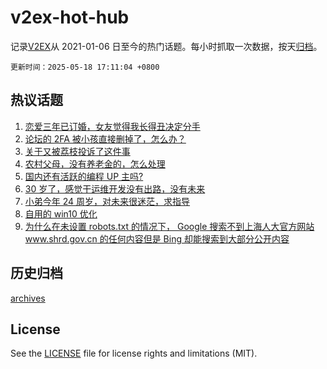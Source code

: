 # v2ex-hot-hub

 记录[V2EX](https://www.v2ex.com/)从 2021-01-06 日至今的热门话题。每小时抓取一次数据，按天[归档](archives)。

`更新时间：2025-05-18 17:11:04 +0800`

## 热议话题

1. [恋爱三年已订婚，女友觉得我长得丑决定分手](https://www.v2ex.com/t/1132490)
1. [论坛的 2FA 被小孩直接删掉了，怎么办？](https://www.v2ex.com/t/1132464)
1. [关于又被荔枝投诉了这件事](https://www.v2ex.com/t/1132500)
1. [农村父母，没有养老金的，怎么处理](https://www.v2ex.com/t/1132521)
1. [国内还有活跃的编程 UP 主吗?](https://www.v2ex.com/t/1132458)
1. [30 岁了，感觉干运维开发没有出路，没有未来](https://www.v2ex.com/t/1132482)
1. [小弟今年 24 周岁，对未来很迷茫，求指导](https://www.v2ex.com/t/1132513)
1. [自用的 win10 优化](https://www.v2ex.com/t/1132527)
1. [为什么在未设置 robots.txt 的情况下， Google 搜索不到上海人大官方网站 www.shrd.gov.cn 的任何内容但是 Bing 却能搜索到大部分公开内容](https://www.v2ex.com/t/1132443)

## 历史归档

[archives](archives)

## License

See the [LICENSE](LICENSE) file for license rights and limitations (MIT).

